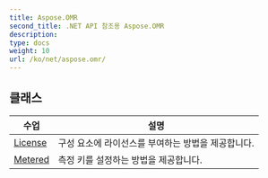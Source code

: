 ```yaml
---
title: Aspose.OMR
second_title: .NET API 참조용 Aspose.OMR
description: 
type: docs
weight: 10
url: /ko/net/aspose.omr/
---
```



## 클래스

| 수업 | 설명 |
| --- | --- |
| [License](./license/) | 구성 요소에 라이선스를 부여하는 방법을 제공합니다. |
| [Metered](./metered/) | 측정 키를 설정하는 방법을 제공합니다. |



